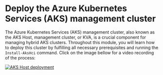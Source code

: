 # Deploy the Azure Kubernetes Services (AKS) management cluster

The Azure Kubernetes Services (AKS) management cluster, also known as the AKS Host, management cluster, or KVA, is a crucial component for managing hybrid AKS clusters. Throughout this module, you will learn how to deploy this cluster by fulfilling all necessary prerequisites and running the `Install-AksHci` command. Click on the image bellow for a video recording of the process:

[![AKS Host deployment](https://img.youtube.com/vi/YfdD_5IZzZU/maxresdefault.jpg)](https://youtu.be/YfdD_5IZzZU)
